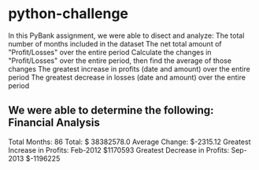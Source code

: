 # python-challenge
In this PyBank assignment, we were able to disect and analyze: 
    The total number of months included in the dataset
    The net total amount of "Profit/Losses" over the entire period
    Calculate the changes in "Profit/Losses" over the entire period, then find the average of those changes
    The greatest increase in profits (date and amount) over the entire period
    The greatest decrease in losses (date and amount) over the entire period

We were able to determine the following:
    Financial Analysis
-------------------------------
Total Months: 86
Total: $ 38382578.0
Average Change: $-2315.12
Greatest Increase in Profits: Feb-2012 $1170593
Greatest Decrease in Profits: Sep-2013 $-1196225